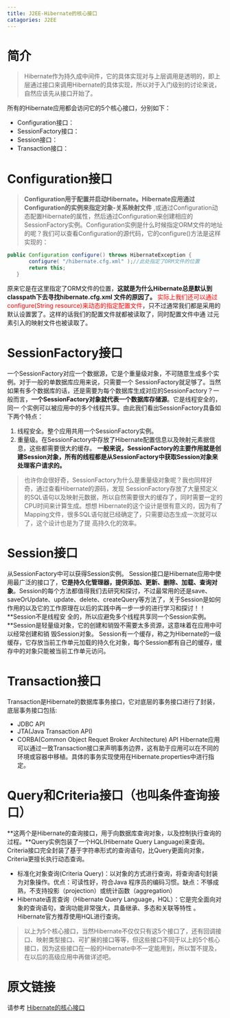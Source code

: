 ```yaml
---
title: J2EE-Hibernate的核心接口
catagories: J2EE
---
```

# 简介
> Hibernate作为持久成中间件，它的具体实现对与上层调用是透明的，即上层通过接口来调用Hibernate的具体实现，所以对于入门级别的讨论来说，自然应该先从接口开始了。
 
所有的Hibernate应用都会访问它的5个核心接口，分别如下：
- Configuration接口：
- SessionFactory接口：
- Session接口：
- Transaction接口：

# Configuration接口
> **Configuration用于配置并启动Hibernate。Hibernate应用通过Configuration的实例来指定对象-关系映射文件** ,或通过Configuration动态配置Hibernate的属性，然后通过Configuration来创建相应的SessionFactory实例。Configuration实例是什么时候指定ORM文件的地址的呢？我们可以查看Configuration的源代码，它的configure()方法是这样实现的：

``` java
public Configuration configure() throws HibernateException {
       configure( "/hibernate.cfg.xml" );//此处指定了ORM文件的位置
       return this;
   }
```
原来它是在这里指定了ORM文件的位置，**这就是为什么Hibernate总是默认到classpath下去寻找hibernate.cfg.xml 文件的原因了。**  <font color='red'>实际上我们还可以通过configure(String resource)来动态的指定配置文件</font>，只不过通常我们都是采用的默认设置罢了。这样的话我们的配置文件就都被读取了，同时配置文件中通 过<mapping>元素引入的映射文件也被读取了。

# SessionFactory接口

一个SessionFactory对应一个数据源，它是个重量级对象，不可随意生成多个实例。对于一般的单数据库应用来说，只需要一个 SessionFactory就足够了。当然如果有多个数据库的话，还是需要为每个数据库生成对应的SessionFactory？一般而言，**一个SessionFactory对象就代表一个数据库存储源**。它是线程安全的，同一 个实例可以被应用中的多个线程共享。由此我们看出SessionFactory具备如下两个特点：
1. 线程安全。整个应用共用一个SessionFactory实例。
2. 重量级。在SessionFactory中存放了Hibernate配置信息以及映射元素据信息，这些都需要很大的缓存。
**一般来说，SessionFactory的主要作用就是创建Session对象，所有的线程都是从SessionFactory中获取Session对象来处理客户请求的。**

>也许你会很好奇，SessionFactory为什么是重量级对象呢？我也同样好奇，通过查看Hibernate的源码，发现 SessionFactory存放了大量预定义的SQL语句以及映射元数据，所以自然需要很大的缓存了，同时需要一定的CPU时间来计算生成。想想 Hibernate的这个设计是很有意义的，因为有了Mapping文件，很多SQL语句就已经确定了，只需要动态生成一次就可以了，这个设计也是为了提 高持久化的效率。

# Session接口
从SessionFactory中可以获得Session实例。
Session接口是Hibernate应用中使用最广泛的接口了，**它是持久化管理器，提供添加、更新、删除、加载、查询对象**。Session的每个方法都值得我们去研究和探讨，不过最常用的还是save、saveOrUpdate、update、delete、createQuery等方法了，关于Session是如何作用的以及它的工作原理在以后的实践中再一步一步的进行学习和探讨！！**Session不是线程安 全的，所以应避免多个线程共享同一个Session实例。**Session是轻量级对象，它的创建和销毁不需要太多资源，这意味着在应用中可以经常创建和销 毁Session对象。
Session有一个缓存，称之为Hibernate的一级缓存，它存放当前工作单元加载的持久化对象，每个Session都有自己的缓存，缓存中的对象只能被当前工作单元访问。

# Transaction接口
Transaction是Hibernate的数据库事务接口，它对底层的事务接口进行了封装，底层事务接口包括:
  -  JDBC API
  - JTA(Java Transaction API)
  - CORBA(Common Object Requet Broker Architecture) API
Hibernate应用可以通过一致Transaction接口来声明事务边界，这有助于应用可以在不同的环境或容器中移植。具体的事务实现使用在Hibernate.properties中进行指定。

# Query和Criteria接口（也叫条件查询接口）
**这两个是Hibernate的查询接口，用于向数据库查询对象，以及控制执行查询的过程。**Query实例包装了一个HQL(Hibernate Query Language)来查询。Criteria接口完全封装了基于字符串形式的查询语句，比Query更面向对象，Criteria更擅长执行动态查询。
- 标准化对象查询(Criteria Query)：以对象的方式进行查询，将查询语句封装为对象操作。优点：可读性好，符合Java 程序员的编码习惯。缺点：不够成熟，不支持投影（projection）或统计函数（aggregation）
- Hibernate语言查询（Hibernate Query Language，HQL）：它是完全面向对象的查询语句，查询功能非常强大，具备继承、多态和关联等特性 。Hibernate官方推荐使用HQL进行查询。

 
> 以上为5个核心接口，当然Hibernate不仅仅只有这5个接口了，还有回调接口、映射类型接口、可扩展的接口等等，但这些接口不同于以上的5个核心接口，因为这些接口在一般的Hibernate中不一定能用到，所以暂不提及，在以后的高级应用中再做详述吧。

# 原文链接
请参考  [Hibernate的核心接口](http://blog.sina.com.cn/s/blog_7ffb8dd501014372.html)